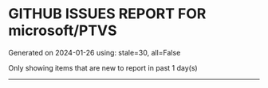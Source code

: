 
# GITHUB ISSUES REPORT FOR microsoft/PTVS


Generated on 2024-01-26 using: stale=30, all=False


Only showing items that are new to report in past 1 day(s)


---
